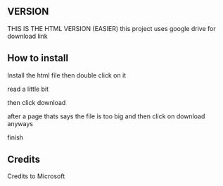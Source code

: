 VERSION
-------------------------------------------------
THIS IS THE HTML VERSION (EASIER)
this project uses google drive for download link

How to install
-------------------------------------------------
Install the html file
then double click on it

read a little bit

then click download

after a page thats says the file is too big and then click on download anyways

finish

Credits
--------------------------------------------------
Credits to Microsoft
